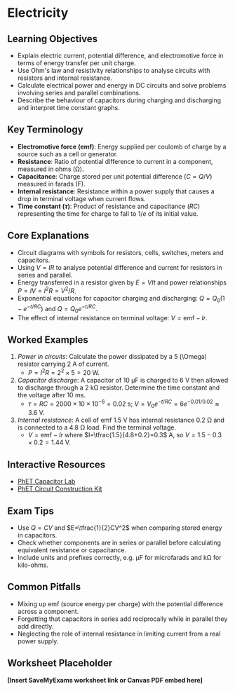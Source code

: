 # Electricity

## Learning Objectives
- Explain electric current, potential difference, and electromotive force in terms of energy transfer per unit charge.
- Use Ohm's law and resistivity relationships to analyse circuits with resistors and internal resistance.
- Calculate electrical power and energy in DC circuits and solve problems involving series and parallel combinations.
- Describe the behaviour of capacitors during charging and discharging and interpret time constant graphs.

## Key Terminology
- **Electromotive force (emf)**: Energy supplied per coulomb of charge by a source such as a cell or generator.
- **Resistance**: Ratio of potential difference to current in a component, measured in ohms (Ω).
- **Capacitance**: Charge stored per unit potential difference ($C=Q/V$) measured in farads (F).
- **Internal resistance**: Resistance within a power supply that causes a drop in terminal voltage when current flows.
- **Time constant ($\tau$)**: Product of resistance and capacitance ($RC$) representing the time for charge to fall to $1/e$ of its initial value.

## Core Explanations
- Circuit diagrams with symbols for resistors, cells, switches, meters and capacitors.
- Using $V=IR$ to analyse potential difference and current for resistors in series and parallel.
- Energy transferred in a resistor given by $E=VIt$ and power relationships $P=IV=I^2R=V^2/R$.
- Exponential equations for capacitor charging and discharging: $Q=Q_0(1-e^{-t/RC})$ and $Q=Q_0e^{-t/RC}$.
- The effect of internal resistance on terminal voltage: $V=\text{emf}-Ir$.

## Worked Examples
1. *Power in circuits*: Calculate the power dissipated by a 5 \(\Omega\) resistor carrying 2 A of current.
   - $P=I^2R=2^2\times5=20$ W.
2. *Capacitor discharge*: A capacitor of 10 μF is charged to 6 V then allowed to discharge through a 2 kΩ resistor. Determine the time constant and the voltage after 10 ms.
   - $\tau=RC=2000\times10\times10^{-6}=0.02$ s; $V=V_0e^{-t/RC}=6e^{-0.01/0.02}\approx3.6$ V.
3. *Internal resistance*: A cell of emf 1.5 V has internal resistance 0.2 Ω and is connected to a 4.8 Ω load. Find the terminal voltage.
   - $V=\text{emf}-Ir$ where $I=\tfrac{1.5}{4.8+0.2}=0.3$ A, so $V=1.5-0.3\times0.2=1.44$ V.

## Interactive Resources
- [PhET Capacitor Lab](https://phet.colorado.edu/en/simulation/capacitor-lab)
- [PhET Circuit Construction Kit](https://phet.colorado.edu/en/simulation/circuit-construction-kit-dc)

## Exam Tips
- Use $Q=CV$ and $E=\tfrac{1}{2}CV^2$ when comparing stored energy in capacitors.
- Check whether components are in series or parallel before calculating equivalent resistance or capacitance.
- Include units and prefixes correctly, e.g. μF for microfarads and kΩ for kilo-ohms.

## Common Pitfalls
- Mixing up emf (source energy per charge) with the potential difference across a component.
- Forgetting that capacitors in series add reciprocally while in parallel they add directly.
- Neglecting the role of internal resistance in limiting current from a real power supply.

## Worksheet Placeholder
**[Insert SaveMyExams worksheet link or Canvas PDF embed here]**
